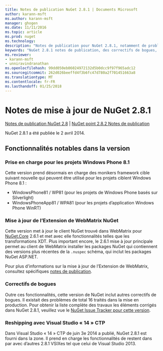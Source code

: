 ```yaml
---
title: Notes de publication NuGet 2.8.1 | Documents Microsoft
author: karann-msft
ms.author: karann-msft
manager: ghogen
ms.date: 11/11/2016
ms.topic: article
ms.prod: nuget
ms.technology: 
description: "Notes de publication pour NuGet 2.8.1, notamment de problèmes connus, des correctifs de bogues, les fonctionnalités ajoutées et dcr."
keywords: "NuGet 2.8.1 notes de publication, des correctifs de bogues, problèmes connus, ajouté des fonctionnalités, DCR"
ms.reviewer:
- karann-msft
- unniravindranathan
ms.openlocfilehash: 99dd050eb06024972132d5b0dcc9f97f965adc12
ms.sourcegitcommit: 262d026beeffd4f3b6fc47d780a2f701451663a8
ms.translationtype: MT
ms.contentlocale: fr-FR
ms.lasthandoff: 01/25/2018
---
```

# <a name="nuget-281-release-notes"></a>Notes de mise à jour de NuGet 2.8.1

[Notes de publication NuGet 2.8](../release-notes/nuget-2.8.md) | [NuGet point 2.8.2 Notes de publication](../release-notes/nuget-2.8.2.md)

NuGet 2.8.1 a été publiée le 2 avril 2014.

## <a name="notable-features-in-the-release"></a>Fonctionnalités notables dans la version

### <a name="support-for-windows-phone-81-projects"></a>Prise en charge pour les projets Windows Phone 8.1
Cette version prend désormais en charge des monikers framework cible suivant nouvelle qui peuvent être utilisé pour les projets ciblent Windows Phone 8.1 :

* WindowsPhone81 / WP81 (pour les projets de Windows Phone basés sur Silverlight)
* WindowsPhoneApp81 / WPA81 (pour les projets d’application Windows Phone WinRT)

### <a name="update-of-the-nuget-webmatrix-extension"></a>Mise à jour de l’Extension de WebMatrix NuGet
Cette version met à jour le client NuGet trouvé dans WebMatrix pour [NuGet.Core](https://www.nuget.org/packages/Nuget.Core/2.6.1) 2.6.1 et met avec elle fonctionnalités telles que les transformations XDT. Plus important encore, le 2.6.1 mise à jour principale permet au client de WebMatrix installer les packages NuGet qui contiennent des versions plus récentes de la `.nuspec` schéma, qui inclut les packages NuGet ASP.NET.

Pour plus d’informations sur la mise à jour de l’Extension de WebMatrix, consultez spécifiques [notes de publication](../release-notes/nuget-2.6.1-for-WebMatrix.md).

### <a name="bug-fixes"></a>Correctifs de bogues
Outre ces fonctionnalités, cette version de NuGet inclut autres correctifs de bogues. Il existait des problèmes de total 16 traités dans la mise en production. Pour obtenir la liste complète des travaux les éléments corrigés dans NuGet 2.8.1, veuillez vue le [NuGet Issue Tracker pour cette version](https://nuget.codeplex.com/workitem/list/advanced?keyword=&status=All&type=All&priority=All&release=NuGet%202.8.1&assignedTo=All&component=All&sortField=LastUpdatedDate&sortDirection=Descending&page=0&reasonClosed=All).

### <a name="reshipping-with-visual-studio-14-ctp"></a>Reshipping avec Visual Studio « 14 » CTP
Dans Visual Studio « 14 » CTP de juin 3e 2014 a publié, NuGet 2.8.1 est fourni dans la zone. Il prend en charge les fonctionnalités de restent dans par avec d’autres 2.8.1 VSIXes tel que celui de Visual Studio 2013.
